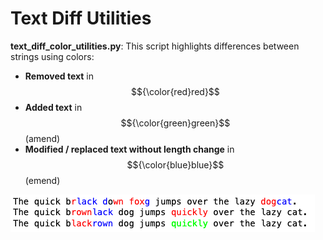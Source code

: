 # Text Diff Utilities

**text_diff_color_utilities.py**: This script highlights differences between strings using colors:  
- **Removed text** in 	$${\color{red}red}$$
- **Added text** in $${\color{green}green}$$ (amend)  
- **Modified / replaced text without length change** in $${\color{blue}blue}$$ (emend)  

![text_diff_color_utilities](text_diff_color_utilities.png)